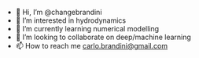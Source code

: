 - 👋 Hi, I’m @changebrandini
- 👀 I’m interested in hydrodynamics
- 🌱 I’m currently learning numerical modelling
- 💞️ I’m looking to collaborate on deep/machine learning
- 📫 How to reach me carlo.brandini@gmail.com

<!---
changebrandini/changebrandini is a ✨ special ✨ repository because its `README.md` (this file) appears on your GitHub profile.
You can click the Preview link to take a look at your changes.
--->
